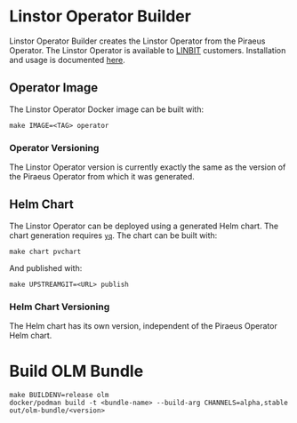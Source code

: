 # Linstor Operator Builder

Linstor Operator Builder creates the Linstor Operator from the Piraeus
Operator. The Linstor Operator is available to
[LINBIT](https://www.linbit.com/) customers. Installation and usage is
documented [here](https://docs.linbit.com/docs/linstor-guide/#ch-kubernetes).

## Operator Image

The Linstor Operator Docker image can be built with:

```
make IMAGE=<TAG> operator
```

### Operator Versioning

The Linstor Operator version is currently exactly the same as the version of
the Piraeus Operator from which it was generated.

## Helm Chart

The Linstor Operator can be deployed using a generated Helm chart.
The chart generation requires [`yq`](https://github.com/mikefarah/yq).
The chart can be built with:

```
make chart pvchart
```

And published with:

```
make UPSTREAMGIT=<URL> publish
```

### Helm Chart Versioning

The Helm chart has its own version, independent of the Piraeus Operator Helm
chart.

# Build OLM Bundle

```
make BUILDENV=release olm
docker/podman build -t <bundle-name> --build-arg CHANNELS=alpha,stable out/olm-bundle/<version>
```
